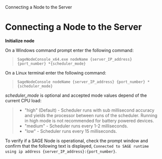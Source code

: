 Connecting a Node to the Server

Connecting a Node to the Server
===============================

**Initialize node**

On a Windows command prompt enter the following command:

> ``` {.sourceCode .bat}
> SageNodeConsole_x64.exe nodeName {server_IP_address} {port_number} *{scheduler_mode}
> ```

On a Linux terminal enter the following command:

> ``` {.sourceCode .bat}
> SageNodeConsole nodeName {server_IP_address} {port_number} *{scheduler_mode}
> ```

*scheduler\_mode* is optional and accepted mode values depend of the
current CPU load:

> -   "high" (Default) - Scheduler runs with sub millisecond accuracy
>     and yields the processor between runs of the scheduler. Running in
>     high mode is not recommended for battery powered devices.
> -   "medium" - Scheduler runs every 1-2 milliseconds.
> -   "low" - Scheduler runs every 15 milliseconds.

To verify if a SAGE Node is operational, check the prompt window and
confirm that the following text is displayed,
`Connected to SAGE runtime using ip address {server_IP_address}:{port_number}`.
